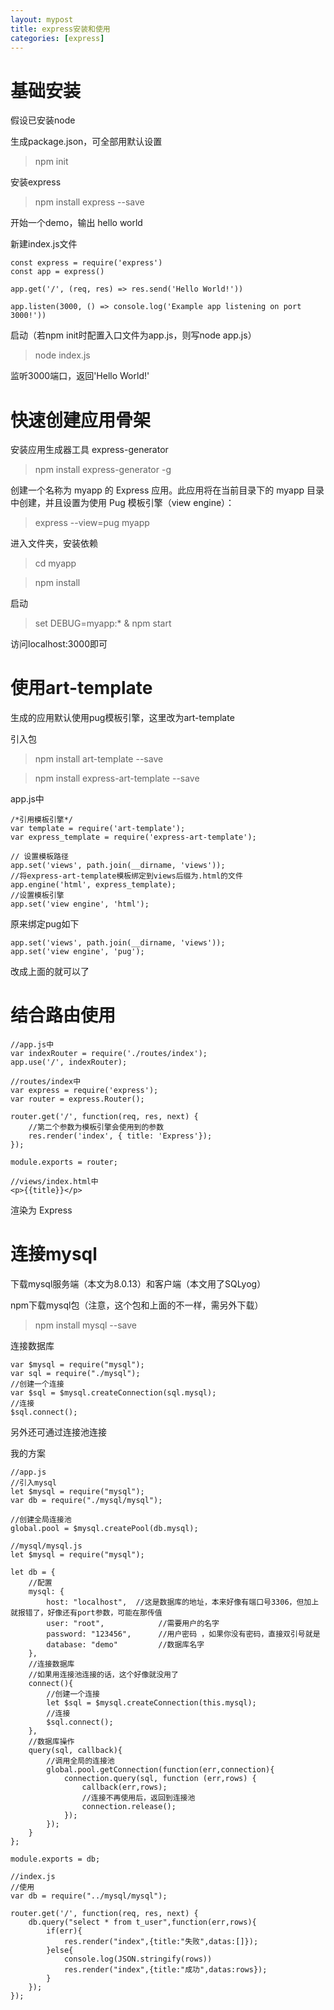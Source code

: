 ```yaml
---
layout: mypost
title: express安装和使用
categories: [express]
---
```


# 基础安装
假设已安装node

生成package.json，可全部用默认设置

> npm init

安装express

> npm install express --save

开始一个demo，输出 hello world

新建index.js文件
```
const express = require('express')
const app = express()

app.get('/', (req, res) => res.send('Hello World!'))

app.listen(3000, () => console.log('Example app listening on port 3000!'))
```

启动（若npm init时配置入口文件为app.js，则写node app.js）

> node index.js

监听3000端口，返回'Hello World!'


# 快速创建应用骨架

安装应用生成器工具 express-generator

> npm install express-generator -g

创建一个名称为 myapp 的 Express 应用。此应用将在当前目录下的 myapp 目录中创建，并且设置为使用 Pug 模板引擎（view engine）：

> express --view=pug myapp

进入文件夹，安装依赖
> cd myapp

> npm install

启动

> set DEBUG=myapp:* & npm start

访问localhost:3000即可


# 使用art-template

生成的应用默认使用pug模板引擎，这里改为art-template

引入包

> npm install art-template --save

> npm install express-art-template --save

app.js中
```
/*引用模板引擎*/
var template = require('art-template');
var express_template = require('express-art-template');

// 设置模板路径
app.set('views', path.join(__dirname, 'views'));
//将express-art-template模板绑定到views后缀为.html的文件
app.engine('html', express_template);
//设置模板引擎
app.set('view engine', 'html');
```

原来绑定pug如下
```
app.set('views', path.join(__dirname, 'views'));
app.set('view engine', 'pug');
```
改成上面的就可以了


# 结合路由使用
```
//app.js中
var indexRouter = require('./routes/index');
app.use('/', indexRouter);

//routes/index中
var express = require('express');
var router = express.Router();

router.get('/', function(req, res, next) {
    //第二个参数为模板引擎会使用到的参数
    res.render('index', { title: 'Express'});
});

module.exports = router;

//views/index.html中
<p>{{title}}</p>
```

渲染为  Express


# 连接mysql

下载mysql服务端（本文为8.0.13）和客户端（本文用了SQLyog）

npm下载mysql包（注意，这个包和上面的不一样，需另外下载）

> npm install mysql --save

连接数据库
```
var $mysql = require("mysql");
var sql = require("./mysql");
//创建一个连接
var $sql = $mysql.createConnection(sql.mysql);
//连接
$sql.connect();
```

另外还可通过连接池连接

我的方案
```
//app.js
//引入mysql
let $mysql = require("mysql");
var db = require("./mysql/mysql");

//创建全局连接池
global.pool = $mysql.createPool(db.mysql);

//mysql/mysql.js
let $mysql = require("mysql");

let db = {
    //配置
    mysql: {
        host: "localhost",  //这是数据库的地址，本来好像有端口号3306，但加上就报错了，好像还有port参数，可能在那传值
        user: "root",            //需要用户的名字
        password: "123456",      //用户密码 ，如果你没有密码，直接双引号就是
        database: "demo"         //数据库名字
    },
    //连接数据库
	//如果用连接池连接的话，这个好像就没用了
    connect(){
        //创建一个连接
        let $sql = $mysql.createConnection(this.mysql);
        //连接
        $sql.connect();
    },
    //数据库操作
    query(sql, callback){
		//调用全局的连接池
        global.pool.getConnection(function(err,connection){
            connection.query(sql, function (err,rows) {
                callback(err,rows);
                //连接不再使用后，返回到连接池
                connection.release();
            });
        });
    }
};

module.exports = db;

//index.js
//使用
var db = require("../mysql/mysql");

router.get('/', function(req, res, next) {
    db.query("select * from t_user",function(err,rows){
        if(err){
            res.render("index",{title:"失败",datas:[]});
        }else{
            console.log(JSON.stringify(rows))
            res.render("index",{title:"成功",datas:rows});
        }
    });
});
```



